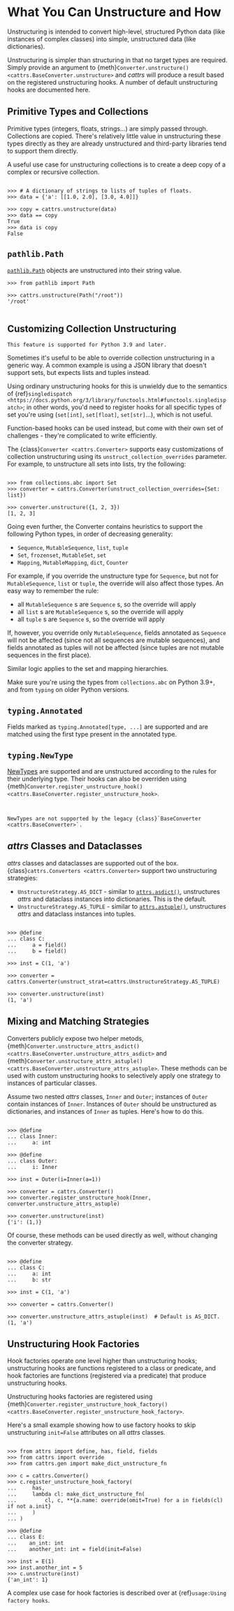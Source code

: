 # What You Can Unstructure and How

Unstructuring is intended to convert high-level, structured Python data (like
instances of complex classes) into simple, unstructured data (like
dictionaries).

Unstructuring is simpler than structuring in that no target types are required.
Simply provide an argument to {meth}`Converter.unstructure() <cattrs.BaseConverter.unstructure>` and _cattrs_ will produce a
result based on the registered unstructuring hooks.
A number of default unstructuring hooks are documented here.

## Primitive Types and Collections

Primitive types (integers, floats, strings...) are simply passed through.
Collections are copied. There's relatively little value in unstructuring
these types directly as they are already unstructured and third-party
libraries tend to support them directly.

A useful use case for unstructuring collections is to create a deep copy of
a complex or recursive collection.

```{doctest}

>>> # A dictionary of strings to lists of tuples of floats.
>>> data = {'a': [[1.0, 2.0], [3.0, 4.0]]}

>>> copy = cattrs.unstructure(data)
>>> data == copy
True
>>> data is copy
False
```

## `pathlib.Path`

[`pathlib.Path`](https://docs.python.org/3/library/pathlib.html#pathlib.Path) objects are unstructured into their string value.

```{doctest}
>>> from pathlib import Path

>>> cattrs.unstructure(Path("/root"))
'/root'
```

```{versionadded} 23.1.0

```

## Customizing Collection Unstructuring

```{important}
This feature is supported for Python 3.9 and later.
```

Sometimes it's useful to be able to override collection unstructuring in a
generic way. A common example is using a JSON library that doesn't support
sets, but expects lists and tuples instead.

Using ordinary unstructuring hooks for this is unwieldy due to the semantics of
{ref}`singledispatch <https://docs.python.org/3/library/functools.html#functools.singledispatch>`;
in other words, you'd need to register hooks for all specific types of set you're using (`set[int]`, `set[float]`,
`set[str]`...), which is not useful.

Function-based hooks can be used instead, but come with their own set of
challenges - they're complicated to write efficiently.

The {class}`Converter <cattrs.Converter>` supports easy customizations of collection unstructuring
using its `unstruct_collection_overrides` parameter. For example, to
unstructure all sets into lists, try the following:

```{doctest}

>>> from collections.abc import Set
>>> converter = cattrs.Converter(unstruct_collection_overrides={Set: list})

>>> converter.unstructure({1, 2, 3})
[1, 2, 3]
```

Going even further, the Converter contains heuristics to support the
following Python types, in order of decreasing generality:

- `Sequence`, `MutableSequence`, `list`, `tuple`
- `Set`, `frozenset`, `MutableSet`, `set`
- `Mapping`, `MutableMapping`, `dict`, `Counter`

For example, if you override the unstructure type for `Sequence`, but not for
`MutableSequence`, `list` or `tuple`, the override will also affect those
types. An easy way to remember the rule:

- all `MutableSequence` s are `Sequence` s, so the override will apply
- all `list` s are `MutableSequence` s, so the override will apply
- all `tuple` s are `Sequence` s, so the override will apply

If, however, you override only `MutableSequence`, fields annotated as
`Sequence` will not be affected (since not all sequences are mutable
sequences), and fields annotated as tuples will not be affected (since tuples
are not mutable sequences in the first place).

Similar logic applies to the set and mapping hierarchies.

Make sure you're using the types from `collections.abc` on Python 3.9+, and
from `typing` on older Python versions.

## `typing.Annotated`

Fields marked as `typing.Annotated[type, ...]` are supported and are matched
using the first type present in the annotated type.

## `typing.NewType`

[NewTypes](https://docs.python.org/3/library/typing.html#newtype) are supported and are unstructured according to the rules for their underlying type.
Their hooks can also be overriden using {meth}`Converter.register_unstructure_hook() <cattrs.BaseConverter.register_unstructure_hook>`.

```{versionadded} 22.2.0

```

```{seealso} [Structuring NewTypes.](structuring.md#typingnewtype)

```

```{note}
NewTypes are not supported by the legacy {class}`BaseConverter <cattrs.BaseConverter>`.
```

## _attrs_ Classes and Dataclasses

_attrs_ classes and dataclasses are supported out of the box.
{class}`cattrs.Converters <cattrs.Converter>` support two unstructuring strategies:

- `UnstructureStrategy.AS_DICT` - similar to [`attrs.asdict()`](https://www.attrs.org/en/stable/api.html#attrs.asdict), unstructures _attrs_ and dataclass instances into dictionaries. This is the default.
- `UnstructureStrategy.AS_TUPLE` - similar to [`attrs.astuple()`](https://www.attrs.org/en/stable/api.html#attrs.astuple), unstructures _attrs_ and dataclass instances into tuples.

```{doctest}

>>> @define
... class C:
...     a = field()
...     b = field()

>>> inst = C(1, 'a')

>>> converter = cattrs.Converter(unstruct_strat=cattrs.UnstructureStrategy.AS_TUPLE)

>>> converter.unstructure(inst)
(1, 'a')
```

## Mixing and Matching Strategies

Converters publicly expose two helper metods, {meth}`Converter.unstructure_attrs_asdict() <cattrs.BaseConverter.unstructure_attrs_asdict>`
and {meth}`Converter.unstructure_attrs_astuple() <cattrs.BaseConverter.unstructure_attrs_astuple>`.
These methods can be used with custom unstructuring hooks to selectively apply one strategy to instances of particular classes.

Assume two nested _attrs_ classes, `Inner` and `Outer`; instances of `Outer` contain instances of `Inner`.
Instances of `Outer` should be unstructured as dictionaries, and instances of `Inner` as tuples.
Here's how to do this.

```{doctest}

>>> @define
... class Inner:
...     a: int

>>> @define
... class Outer:
...     i: Inner

>>> inst = Outer(i=Inner(a=1))

>>> converter = cattrs.Converter()
>>> converter.register_unstructure_hook(Inner, converter.unstructure_attrs_astuple)

>>> converter.unstructure(inst)
{'i': (1,)}
```

Of course, these methods can be used directly as well, without changing the converter strategy.

```{doctest}

>>> @define
... class C:
...     a: int
...     b: str

>>> inst = C(1, 'a')

>>> converter = cattrs.Converter()

>>> converter.unstructure_attrs_astuple(inst)  # Default is AS_DICT.
(1, 'a')
```

## Unstructuring Hook Factories

Hook factories operate one level higher than unstructuring hooks; unstructuring
hooks are functions registered to a class or predicate, and hook factories
are functions (registered via a predicate) that produce unstructuring hooks.

Unstructuring hooks factories are registered using {meth}`Converter.register_unstructure_hook_factory() <cattrs.BaseConverter.register_unstructure_hook_factory>`.

Here's a small example showing how to use factory hooks to skip unstructuring `init=False` attributes on all _attrs_ classes.

```{doctest}

>>> from attrs import define, has, field, fields
>>> from cattrs import override
>>> from cattrs.gen import make_dict_unstructure_fn

>>> c = cattrs.Converter()
>>> c.register_unstructure_hook_factory(
...     has,
...     lambda cl: make_dict_unstructure_fn(
...         cl, c, **{a.name: override(omit=True) for a in fields(cl) if not a.init}
...     )
... )

>>> @define
... class E:
...    an_int: int
...    another_int: int = field(init=False)

>>> inst = E(1)
>>> inst.another_int = 5
>>> c.unstructure(inst)
{'an_int': 1}
```

A complex use case for hook factories is described over at {ref}`usage:Using factory hooks`.
